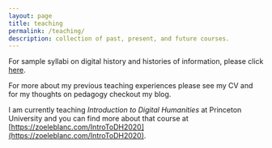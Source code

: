 ```yaml
---
layout: page
title: teaching
permalink: /teaching/
description: collection of past, present, and future courses.
---
```


For sample syllabi on digital history and histories of information, please click [here](https://www.notion.so/Sample-Syllabi-2020-025d9e636431484e8630b84130733cec). 

For more about my previous teaching experiences please see my CV and for my thoughts on pedagogy checkout my blog. 

I am currently teaching _Introduction to Digital Humanities_ at Princeton University and you can find more about that course at [https://zoeleblanc.com/IntroToDH2020](https://zoeleblanc.com/IntroToDH2020).